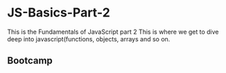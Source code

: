 # JS-Basics-Part-2
This is the Fundamentals of JavaScript part 2
This is where we get to dive deep into javascript(functions, objects, arrays and so on.
## Bootcamp


